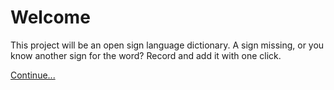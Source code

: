 # Welcome

This project will be an open sign language dictionary. A sign missing, or you know another
sign for the word? Record and add it with one click.

[Continue...](/about)
